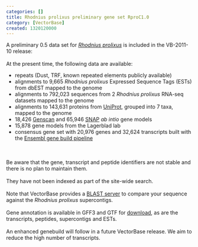 ```yaml
---
categories: []
title: Rhodnius prolixus preliminary gene set RproC1.0
category: [VectorBase]
created: 1320120000
---
```

A preliminary 0.5 data set for <a href="/organisms/rhodnius-prolixus"><em>Rhodnius prolixus</em></a> is included in the VB-2011-10 release: 
<br><br>At the present time, the following data are available:
<ul> 
<li> repeats (Dust, TRF, known repeated elements publicly available)</li>
<li> alignments to 9,665 <em>Rhodnius prolixus</em> Expressed Sequence Tags (ESTs) from dbEST mapped to the genome</li>
<li> alignments to 792,023 sequences from 2 <em>Rhodnius prolixus</em> RNA-seq datasets mapped to the genome</li>
<li> alignments to 143,631 proteins from <a href="http://www.uniprot.org/">UniProt</a>, grouped into 7 taxa, mapped to the genome</li>
<li> 18,426 <a href="http://genes.mit.edu/GENSCAN.html">Genscan</a> and 65,946 <a href="http://korflab.ucdavis.edu/software.html">SNAP</a> <em>ab intio</em> gene models</li>
<li> 15,878 gene models from the Lagerblad lab</li>
<li> consensus gene set with 20,976 genes and 32,624 transcripts built with the <a href="http://www.ensembl.org/info/docs/genebuild/genome_annotation.html">Ensembl gene build pipeline</a> </li>
</ul><br><br>Be aware that the gene, transcript and peptide identifiers are not stable and there is no plan to maintain them. <br><br>They have not been indexed as part of the site-wide search. <br><br>Note that VectorBase provides a <a href="/blast">BLAST server</a>  to compare your sequence against the <em>Rhodnius prolixus</em> supercontigs. <br><br>Gene annotation is available in GFF3 and GTF for <a href="/downloads/">download</a>, as are the transcripts, peptides, supercontigs and ESTs. <br><br>An enhanced genebuild will follow in a future VectorBase release.  We aim to reduce the high number of transcripts.
